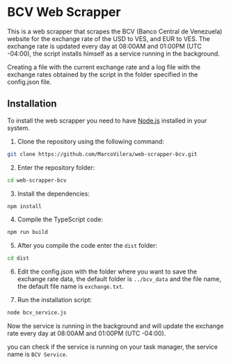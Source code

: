 # BCV Web Scrapper
This is a web scrapper that scrapes the BCV (Banco Central de Venezuela) website for the exchange rate of the USD to VES, and EUR to VES. The exchange rate is updated every day at 08:00AM and 01:00PM (UTC -04:00), the script installs himself as a service running in the background.

Creating a file with the current exchange rate and a log file with the exchange rates obtained by the script  in the folder specified in the config.json file.

## Installation
To install the web scrapper you need to have [Node.js](https://nodejs.org) installed in your system.

1. Clone the repository using the following command:
```bash
git clone https://github.com/MarcoVilera/web-scrapper-bcv.git
```

2. Enter the repository folder:
```bash
cd web-scrapper-bcv
```

3. Install the dependencies:
```bash
npm install
```

4. Compile the TypeScript code:
```bash
npm run build
```

5. After you compile the code enter the `dist` folder:
```bash
cd dist
```
6. Edit the config.json with the folder where you want to save the exchange rate data, the default folder is `../bcv_data` and the file name, the default file name is `exchange.txt`.
   
7. Run the installation script:
```bash
node bcv_service.js
```

Now the service is running in the background and will update the exchange rate every day at 08:00AM and 01:00PM (UTC -04:00).

you can check if the service is running on your task manager, the service name is `BCV Service`.